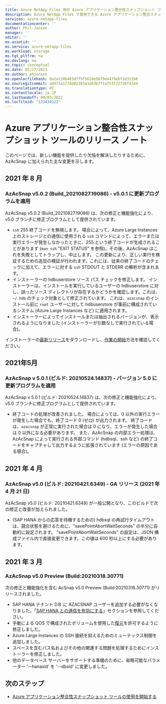 ```yaml
---
title: Azure NetApp Files 用の Azure アプリケーション整合性スナップショット ツールのリリース ノート | Microsoft Docs
description: Azure NetApp Files で使用できる Azure アプリケーション整合スナップショット ツールのリリース ノートを提供します。
services: azure-netapp-files
documentationcenter: ''
author: Phil-Jensen
manager: ''
editor: ''
ms.assetid: ''
ms.service: azure-netapp-files
ms.workload: storage
ms.tgt_pltfrm: na
ms.devlang: na
ms.topic: conceptual
ms.date: 05/27/2021
ms.author: phjensen
ms.openlocfilehash: 0a2a110b483d7f5f5618e5679e4479ebf1d313b8
ms.sourcegitcommit: add71a1f7dd82303a1eb3b771af53172726f4144
ms.translationtype: HT
ms.contentlocale: ja-JP
ms.lasthandoff: 09/03/2021
ms.locfileid: "123438122"
---
```

# <a name="release-notes-for-azure-application-consistent-snapshot-tool"></a>Azure アプリケーション整合性スナップショット ツールのリリース ノート

このページでは、新しい機能を提供したり欠陥を解決したりするために、AzAcSnap に加えられた主な変更を示します。

## <a name="aug-2021"></a>2021 年 8 月

### <a name="azacsnap-v502-build_2021082719086---patch-update-to-v501"></a>AzAcSnap v5.0.2 (Build_20210827.19086) - v5.0.1 に更新プログラムを適用

AzAcSnap v5.0.2 (Build_20210827.19086) は、次の修正と機能強化により、v5.0 ブランチに修正プログラムとして提供されています。

- `ssh` 255 終了コードを無視します。  場合によって、Azure Large Instances 上のストレージとの通信に使用される `ssh` コマンドによって、エラーまたは実行エラーが発生しなかったときに、255 という終了コードが生成されることがあります (`man ssh` "EXIT STATUS" を参照)。その後、AzAcSnap はこれを失敗としてトラップし、中止します。  この更新により、正しい実行を検証するための追加の検証が行われます。これには、従来の終了コードのチェックに加えて、エラーに対する `ssh` STDOUT と STDERR の解析が含まれます。
- インストーラーの hdbuserstore ソース パス チェックを修正します。  インストーラーは、インストールを実行しているユーザーの hdbuserstore に対し、誤ったソース ディレクトリが存在するかどうかを確認します。これは、`~/.hdb` のチェック対象として修正されています。  これは、`azacsnap` のインストール前に `root` ユーザーに対して hdbuserstore が事前に構成されているシステム (Azure Large Instances など) に適用されます。
- インストーラーによってインストールまたは抽出されるバージョンが、表示されるようになりました (インストーラーが引数なしで実行されている場合)。

インストーラーの[最新リリース](https://aka.ms/azacsnapinstaller)をダウンロードし、[作業の開始](azacsnap-get-started.md)方法を確認してください。

## <a name="may-2021"></a>2021年5月

### <a name="azacsnap-v501-build-2021052414837---patch-update-to-v50"></a>AzAcSnap v 5.0.1 (ビルド: 20210524.14837) ‐ バージョン 5.0 に更新プログラムを適用

AzAcSnap v 5.0.1 (ビルド: 20210524.14837) は、次の修正と機能強化により、v5.0 ブランチに修正プログラムとして提供されています。

- 終了コードの処理が改善されました。  場合によっては、0 以外の実行エラーが発生した場合でも、終了コード 0 (ゼロ) が出力されます。  終了コードは、`azacsnap` が正常に実行された場合は 0 になり、エラーが発生した場合は 0 以外になる必要があります。  また、AzAcSnap の内部エラー処理は、AzAcSnap によって実行される外部コマンド (hdbsql、ssh など) の終了コードをキャプチャして出力するように拡張されています (エラーの原因である場合)。

## <a name="april-2021"></a>2021 年 4 月

### <a name="azacsnap-v50-build-202104216349---ga-released-21-april-2021"></a>AzAcSnap v5.0 (ビルド: 20210421.6349) - GA リリース (2021 年 4 月 21 日)

AzAcSnap v5.0 (ビルド: 20210421.6349) が一般公開となり、このビルドで次の修正と改善が加えられました。

- (SAP HANA からの応答を待機するための) hdbsql の再試行タイムアウトは、競合状態を避けるために、"savePointAbortWaitSeconds" の半分に自動的に設定されます。  "savePointAbortWaitSeconds" の設定は、JSON 構成ファイル内で直接変更できます。この値は 600 秒以上にする必要があります。

## <a name="march-2021"></a>2021 年 3 月

### <a name="azacsnap-v50-preview-build2021031830771"></a>AzAcSnap v5.0 Preview (Build:20210318.30771)

次の修正と機能強化を含む AcSnap v5.0 Preview (Build:20210318.30771) がリリースされました。

- SAP HANA テナント DＢ に AZACSNAP ユーザーを追加する必要がなくなりました。「[SAP HANA との通信を有効にする](azacsnap-installation.md#enable-communication-with-sap-hana)」セクションを参照してください。
- 手動による QOS で構成されたボリュームを使用した[復元](azacsnap-cmd-ref-restore.md)を許可するように修正しました。
- Azure Large Instances の SSH 接続を抑えるためのミューテックス制御を追加しました。
- スペースを含むパス名およびその他の関連する問題を処理するためにインストーラーを修正しました。
- 他のデータベース サーバーをサポートする準備のために、省略可能なパラメーター '--hanasid' を '--dbsid' に変更しました。

## <a name="next-steps"></a>次のステップ

- [Azure アプリケーション整合性スナップショット ツールの使用を開始する](azacsnap-get-started.md)

